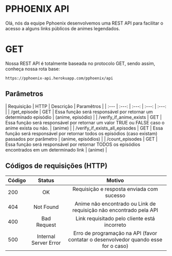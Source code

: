 ﻿# PPHOENIX API

Olá, nós da equipe Pphoenix desenvolvemos uma REST API para facilitar o acesso a alguns links públicos de animes legendados.

# GET

Nossa REST API é totalmente baseada no protocolo GET, sendo assim, conheça nossa rota base:

    https://pphoenix-api.herokuapp.com/pphoenix/api

  

## Parâmetros

| Requisição | HTTP | Descrição | Paramêtros |
| :--- | :---: | :---: | :---: | :---: |
| /get_episode | GET | Essa função será responsável por retornar um determinado episódio | (anime, episódio) |
| /verify_if_anime_exists | GET | Essa função será responsável por retornar um valor TRUE ou FALSE caso o anime exista ou não. | (anime) |
| /verify_if_exists_all_episodes | GET | Essa função será responsável por retornar todos os episódios (caso existam) passados por parâmetro | (anime, episódios) |
| /count_episodes | GET | Essa função será responsável por retornar TODOS os episódios encontrados em um determinado link | (anime) |

  

## Códigos de requisições (HTTP)

| Código | Status | Motivo |
| :--- | :---: | :--: |
| 200 | OK | Requisição e resposta enviada com sucesso |
| 404 | Not Found | Anime não encontrado ou Link de requisição não encontrado pela API |
| 400 | Bad Request | Link requisitado pelo cliente está incorreto |
| 500 | Internal Server Error | Erro de programação na API (favor contatar o desenvolvedor quando esse for o caso) |
